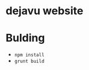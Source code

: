 dejavu website
=============================================

# Bulding #
- `npm install`
- `grunt build`